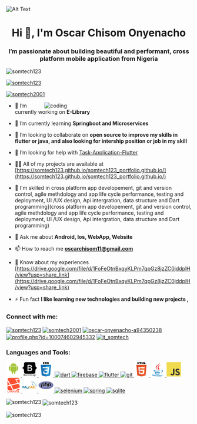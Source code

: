 ![Alt Text](https://1.bp.blogspot.com/-7A4WynwLsMw/XbBpCXG8fHI/AAAAAAAAMt4/uOa1bpLskYgrwGbllhSu2SDj_Mig8SXJQCLcBGAsYHQ/s1600/2000_600px.gif)
<h1 align="center">Hi 👋, I'm Oscar Chisom Onyenacho</h1>
<h3 align="center">I’m passionate about building beautiful and performant, cross platform mobile application from Nigeria</h3>



<p align="left"> <img src="https://komarev.com/ghpvc/?username=somtech123&label=Profile%20views&color=0e75b6&style=flat" alt="somtech123" /> </p>

<p align="left"> <a href="https://github.com/ryo-ma/github-profile-trophy"><img src="https://github-profile-trophy.vercel.app/?username=somtech123" alt="somtech123" /></a> </p>

<p align="left"> <a href="https://twitter.com/somtech2001" target="blank"><img src="https://img.shields.io/twitter/follow/somtech2001?logo=twitter&style=for-the-badge" alt="somtech2001" /></a> </p>
<img align ="right" src="https://cdn.dribbble.com/users/1162077/screenshots/3848914/programmer.gif" alt="coding" width ="400" />

- 🔭 I’m currently working on **E-Library**

- 🌱 I’m currently learning **Springboot and Microservices**

- 👯 I’m looking to collaborate on **open source to improve my skills in flutter or java, and also looking for intership position or job in my skill**

- 🤝 I’m looking for help with [Task-Application-Flutter](https://github.com/somtech123/Task-Application-Flutter)

- 👨‍💻 All of my projects are available at [https://somtech123.github.io/somtech123_portfolio.github.io/](https://somtech123.github.io/somtech123_portfolio.github.io/)

- 📝 I'm skilled in cross platform app developement, git and version control, agile methdology and app life cycle performance, testing and deployment, UI /UX design, Api intergration, data structure and Dart programming](cross platform app developement, git and version control, agile methdology and app life cycle performance, testing and deployment, UI /UX design, Api intergration, data structure and Dart programming)

- 💬 Ask me about **Android, Ios, WebApp, Website**

- 📫 How to reach me **oscarchisom11@gmail.com**

- 📄 Know about my experiences [https://drive.google.com/file/d/1FoFeOtnBxqyKLPm7qpGz8jzZC0jddplH/view?usp=share_link](https://drive.google.com/file/d/1FoFeOtnBxqyKLPm7qpGz8jzZC0jddplH/view?usp=share_link)

- ⚡ Fun fact **I like learning new technologies and building new projects ,**

<h3 align="left">Connect with me:</h3>
<p align="left">
<a href="https://codepen.io/somtech123" target="blank"><img align="center" src="https://raw.githubusercontent.com/rahuldkjain/github-profile-readme-generator/master/src/images/icons/Social/codepen.svg" alt="somtech123" height="30" width="40" /></a>
<a href="https://twitter.com/somtech2001" target="blank"><img align="center" src="https://raw.githubusercontent.com/rahuldkjain/github-profile-readme-generator/master/src/images/icons/Social/twitter.svg" alt="somtech2001" height="30" width="40" /></a>
<a href="https://linkedin.com/in/oscar-onyenacho-a94350238" target="blank"><img align="center" src="https://raw.githubusercontent.com/rahuldkjain/github-profile-readme-generator/master/src/images/icons/Social/linked-in-alt.svg" alt="oscar-onyenacho-a94350238" height="30" width="40" /></a>
<a href="https://fb.com/profile.php?id=100074602945332" target="blank"><img align="center" src="https://raw.githubusercontent.com/rahuldkjain/github-profile-readme-generator/master/src/images/icons/Social/facebook.svg" alt="profile.php?id=100074602945332" height="30" width="40" /></a>
<a href="https://instagram.com/it_somtech" target="blank"><img align="center" src="https://raw.githubusercontent.com/rahuldkjain/github-profile-readme-generator/master/src/images/icons/Social/instagram.svg" alt="it_somtech" height="30" width="40" /></a>
</p>

<h3 align="left">Languages and Tools:</h3>
<p align="left"> <a href="https://developer.android.com" target="_blank" rel="noreferrer"> <img src="https://raw.githubusercontent.com/devicons/devicon/master/icons/android/android-original-wordmark.svg" alt="android" width="40" height="40"/> </a> <a href="https://getbootstrap.com" target="_blank" rel="noreferrer"> <img src="https://raw.githubusercontent.com/devicons/devicon/master/icons/bootstrap/bootstrap-plain-wordmark.svg" alt="bootstrap" width="40" height="40"/> </a> <a href="https://www.w3schools.com/css/" target="_blank" rel="noreferrer"> <img src="https://raw.githubusercontent.com/devicons/devicon/master/icons/css3/css3-original-wordmark.svg" alt="css3" width="40" height="40"/> </a> <a href="https://dart.dev" target="_blank" rel="noreferrer"> <img src="https://www.vectorlogo.zone/logos/dartlang/dartlang-icon.svg" alt="dart" width="40" height="40"/> </a> <a href="https://firebase.google.com/" target="_blank" rel="noreferrer"> <img src="https://www.vectorlogo.zone/logos/firebase/firebase-icon.svg" alt="firebase" width="40" height="40"/> </a> <a href="https://flutter.dev" target="_blank" rel="noreferrer"> <img src="https://www.vectorlogo.zone/logos/flutterio/flutterio-icon.svg" alt="flutter" width="40" height="40"/> </a> <a href="https://git-scm.com/" target="_blank" rel="noreferrer"> <img src="https://www.vectorlogo.zone/logos/git-scm/git-scm-icon.svg" alt="git" width="40" height="40"/> </a> <a href="https://www.w3.org/html/" target="_blank" rel="noreferrer"> <img src="https://raw.githubusercontent.com/devicons/devicon/master/icons/html5/html5-original-wordmark.svg" alt="html5" width="40" height="40"/> </a> <a href="https://www.java.com" target="_blank" rel="noreferrer"> <img src="https://raw.githubusercontent.com/devicons/devicon/master/icons/java/java-original.svg" alt="java" width="40" height="40"/> </a> <a href="https://developer.mozilla.org/en-US/docs/Web/JavaScript" target="_blank" rel="noreferrer"> <img src="https://raw.githubusercontent.com/devicons/devicon/master/icons/javascript/javascript-original.svg" alt="javascript" width="40" height="40"/> </a> <a href="https://laravel.com/" target="_blank" rel="noreferrer"> <img src="https://raw.githubusercontent.com/devicons/devicon/master/icons/laravel/laravel-plain-wordmark.svg" alt="laravel" width="40" height="40"/> </a> <a href="https://www.mysql.com/" target="_blank" rel="noreferrer"> <img src="https://raw.githubusercontent.com/devicons/devicon/master/icons/mysql/mysql-original-wordmark.svg" alt="mysql" width="40" height="40"/> </a> <a href="https://www.php.net" target="_blank" rel="noreferrer"> <img src="https://raw.githubusercontent.com/devicons/devicon/master/icons/php/php-original.svg" alt="php" width="40" height="40"/> </a> <a href="https://www.selenium.dev" target="_blank" rel="noreferrer"> <img src="https://raw.githubusercontent.com/detain/svg-logos/780f25886640cef088af994181646db2f6b1a3f8/svg/selenium-logo.svg" alt="selenium" width="40" height="40"/> </a> <a href="https://spring.io/" target="_blank" rel="noreferrer"> <img src="https://www.vectorlogo.zone/logos/springio/springio-icon.svg" alt="spring" width="40" height="40"/> </a> <a href="https://www.sqlite.org/" target="_blank" rel="noreferrer"> <img src="https://www.vectorlogo.zone/logos/sqlite/sqlite-icon.svg" alt="sqlite" width="40" height="40"/> </a> </p>

<p><img align="left" src="https://github-readme-stats.vercel.app/api/top-langs?username=somtech123&show_icons=true&locale=en&layout=compact" alt="somtech123" /></p>

<p>&nbsp;<img align="center" src="https://github-readme-stats.vercel.app/api?username=somtech123&show_icons=true&locale=en" alt="somtech123" /></p>

<p><img align="center" src="https://github-readme-streak-stats.herokuapp.com/?user=somtech123&" alt="somtech123" /></p>
